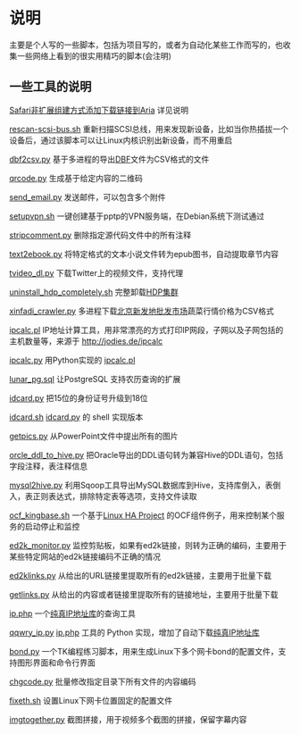 # 说明

主要是个人写的一些脚本，包括为项目写的，或者为自动化某些工作而写的，也收集一些网络上看到的很实用精巧的脚本(会注明)

## 一些工具的说明

[Safari非扩展组建方式添加下载链接到Aria](./docs/aria2_service.md)   详见说明

[rescan-scsi-bus.sh](./rescan-scsi-bus.sh)  重新扫描SCSI总线，用来发现新设备，比如当你热插拔一个设备后，通过该脚本可以让Linux内核识别出新设备，而不用重启

[dbf2csv.py](./dbf2csv.py) 基于多进程的导出[DBF](https://en.wikipedia.org/wiki/DBF)文件为CSV格式的文件

[qrcode.py](./qrcode.py) 生成基于给定内容的二维码

[send_email.py](./send_email.py) 发送邮件，可以包含多个附件

[setupvpn.sh](./setupvpn.sh) 一键创建基于pptp的VPN服务端，在Debian系统下测试通过

[stripcomment.py](./stripcomment.py) 删除指定源代码文件中的所有注释

[text2ebook.py](./text2ebook.py) 将特定格式的文本小说文件转为epub图书，自动提取章节内容

[tvideo_dl.py](./tvideo_dl.py) 下载Twitter上的视频文件，支持代理

[uninstall_hdp_completely.sh](./uninstall_hdp_completely.sh) 完整卸载[HDP集群](https://www.hortonworks.com/hdp)

[xinfadi_crawler.py](./xinfadi_crawler.py) 多进程下载[北京新发地批发市场](http://www.xinfadi.com.cn/marketanalysis/0/list/1.shtml)蔬菜行情价格为CSV格式

[ipcalc.pl](./ipcalc.pl) IP地址计算工具，用非常漂亮的方式打印IP网段，子网以及子网包括的主机数量等，来源于 http://jodies.de/ipcalc

[ipcalc.py](./ipcal.py) 用Python实现的 [ipcalc.pl](./ipcalc.pl)

[lunar_pg.sql](./lunar_pg.sql) 让PostgreSQL 支持农历查询的扩展

[idcard.py](./idcard.py) 把15位的身份证号升级到18位

[idcard.sh](./idcard.sh) [idcard.py](./idcard.py) 的 shell 实现版本

[getpics.py](./getpics.py) 从PowerPoint文件中提出所有的图片

[orcle_ddl_to_hive.py](./oracle_ddl_to_hive.py) 把Oracle导出的DDL语句转为兼容Hive的DDL语句，包括字段注释，表注释信息

[mysql2hive.py](./mysql2hive.py) 利用Sqoop工具导出MySQL数据库到Hive，支持库倒入，表倒入，表正则表达式，排除特定表等选项，支持文件读取

[ocf_kingbase.sh](./ocf_kingbase.sh) 一个基于[Linux HA Project](http://www.linux-ha.org/wiki/Main_Page) 的OCF组件例子，用来控制某个服务的启动停止和监控

[ed2k_monitor.py](./ed2k_monitor.py) 监控剪贴板，如果有ed2k链接，则转为正确的编码，主要用于某些特定网站的ed2k链接编码不正确的情况

[ed2klinks.py](./ed2klinks.py) 从给出的URL链接里提取所有的ed2k链接，主要用于批量下载

[getlinks.py](./getlinks.py) 从给出的内容或者链接里提取所有的链接地址，主要用于批量下载

[ip.php](./ip.php) 一个[纯真IP地址库](http://update.cz88.net/ip)的查询工具

[qqwry_ip.py](./qqwry_ip.py) [ip.php](./ip.php) 工具的 Python 实现，增加了自动下载[纯真IP地址库](http://update.cz88.net/ip)

[bond.py](./bond.py) 一个TK编程练习脚本，用来生成Linux下多个网卡bond的配置文件，支持图形界面和命令行界面

[chgcode.py](./chgcode.py) 批量修改指定目录下所有文件的内容编码

[fixeth.sh](./fixeth.sh) 设置Linux下网卡位置固定的配置文件

[imgtogether.py](./imgtogether.py) 截图拼接，用于视频多个截图的拼接，保留字幕内容